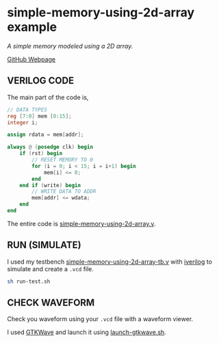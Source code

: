 # simple-memory-using-2d-array example

_A simple memory modeled using a 2D array._

[GitHub Webpage](https://jeffdecola.github.io/my-systemverilog-examples/)

## VERILOG CODE

The main part of the code is,

```verilog
// DATA TYPES
reg [7:0] mem [0:15];
integer i;

assign rdata = mem[addr];

always @ (posedge clk) begin
    if (rst) begin
        // RESET MEMORY TO 0
        for (i = 0; i < 15; i = i+1) begin
            mem[i] <= 0;
        end
    end if (write) begin
        // WRITE DATA TO ADDR
        mem[addr] <= wdata;
    end
end
```

The entire code is
[simple-memory-using-2d-array.v](simple-memory-using-2d-array.v).

## RUN (SIMULATE)

I used my testbench
[simple-memory-using-2d-array-tb.v](simple-memory-using-2d-array-tb.v) with
[iverilog](https://github.com/JeffDeCola/my-cheat-sheets/tree/master/hardware/tools/simulation/iverilog-cheat-sheet)
to simulate and create a `.vcd` file.

```bash
sh run-test.sh
```

## CHECK WAVEFORM

Check you waveform using your `.vcd` file with a waveform viewer.

I used [GTKWave](https://github.com/JeffDeCola/my-cheat-sheets/tree/master/hardware/tools/simulation/gtkwave-cheat-sheet)
and launch it using
[launch-gtkwave.sh](launch-gtkwave.sh).
